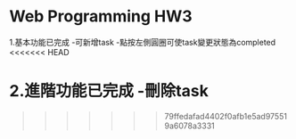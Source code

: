# Web Programming HW3

1.基本功能已完成
  -可新增task
  -點按左側圓圈可使task變更狀態為completed
<<<<<<< HEAD

2.進階功能已完成
  -刪除task
=======
>>>>>>> 79ffedafad4402f0afb1e5ad975519a6078a3331

